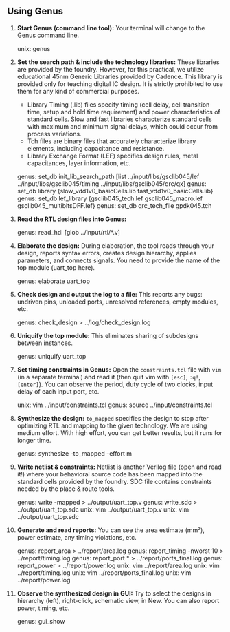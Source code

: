 ## Using Genus

1. **Start Genus (command line tool):** Your terminal will change to the Genus command line.

    unix: genus


2. **Set the search path & include the technology libraries:**
    These libraries are provided by the foundry. However, for this practical, we utilize educational 45nm Generic Libraries provided by Cadence. This library is provided only for teaching digital IC design. It is strictly prohibited to use them for any kind of commercial purposes.
    - Library Timing (.lib) files specify timing (cell delay, cell transition time, setup and hold time requirement) and power characteristics of standard cells. Slow and fast libraries characterize standard cells with maximum and minimum signal delays, which could occur from process variations.
    - Tch files are binary files that accurately characterize library elements, including capacitance and resistance.
    - Library Exchange Format (LEF) specifies design rules, metal capacitances, layer information, etc.

    genus: set_db init_lib_search_path [list ../input/libs/gsclib045/lef ../input/libs/gsclib045/timing ../input/libs/gsclib045/qrc/qx]
    genus: set_db library {slow_vdd1v0_basicCells.lib fast_vdd1v0_basicCells.lib}
    genus: set_db lef_library {gsclib045_tech.lef gsclib045_macro.lef gsclib045_multibitsDFF.lef}
    genus: set_db qrc_tech_file gpdk045.tch


3. **Read the RTL design files into Genus:**

    genus: read_hdl [glob ../input/rtl/*.v]


4. **Elaborate the design:**
    During elaboration, the tool reads through your design, reports syntax errors, creates design hierarchy, applies parameters, and connects signals. You need to provide the name of the top module (uart_top here).

    genus: elaborate uart_top


5. **Check design and output the log to a file:**
    This reports any bugs: undriven pins, unloaded ports, unresolved references, empty modules, etc.

    genus: check_design > ../log/check_design.log


6. **Uniquify the top module:**
    This eliminates sharing of subdesigns between instances.

    genus: uniquify uart_top


7. **Set timing constraints in Genus:**
    Open the `constraints.tcl` file with `vim` (in a separate terminal) and read it (then quit vim with `[esc]`, `:q!`, `[enter]`). You can observe the period, duty cycle of two clocks, input delay of each input port, etc.

    unix: vim ../input/constraints.tcl
    genus: source ../input/constraints.tcl


8. **Synthesize the design:**
    `to_mapped` specifies the design to stop after optimizing RTL and mapping to the given technology. We are using medium effort. With high effort, you can get better results, but it runs for longer time.

    genus: synthesize -to_mapped -effort m


9. **Write netlist & constraints:**
    Netlist is another Verilog file (open and read it!) where your behavioral source code has been mapped into the standard cells provided by the foundry. SDC file contains constraints needed by the place & route tools.

    genus: write -mapped > ../output/uart_top.v
    genus: write_sdc > ../output/uart_top.sdc
    unix: vim ../output/uart_top.v
    unix: vim ../output/uart_top.sdc


10. **Generate and read reports:**
    You can see the area estimate (mm²), power estimate, any timing violations, etc.

    genus: report_area > ../report/area.log
    genus: report_timing -nworst 10 > ../report/timing.log
    genus: report_port * > ../report/ports_final.log
    genus: report_power > ../report/power.log
    unix: vim ../report/area.log
    unix: vim ../report/timing.log
    unix: vim ../report/ports_final.log
    unix: vim ../report/power.log


11. **Observe the synthesized design in GUI:**
    Try to select the designs in hierarchy (left), right-click, schematic view, in New. You can also report power, timing, etc.

    genus: gui_show
